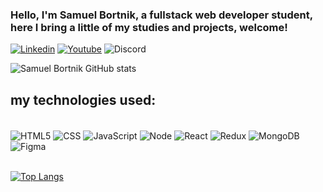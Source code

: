 ### Hello, I'm Samuel Bortnik, a fullstack web developer student, here I bring a little of my studies and projects, welcome!

[![Linkedin](https://img.shields.io/badge/LinkedIn-0077B5?style=for-the-badge&logo=linkedin&logoColor=white)](https://www.linkedin.com/in/samuelbortnik/)
[![Youtube](https://img.shields.io/badge/YouTube-FF0000?style=for-the-badge&logo=youtube&logoColor=white)](https://www.youtube.com/@bortnikdev)
![Discord](https://img.shields.io/badge/Discord-%235865F2.svg?style=for-the-badge&logo=discord&logoColor=white)

![Samuel Bortnik GitHub stats](https://github-readme-stats.vercel.app/api?username=bortnikdev&show_icons=true&theme=tokyonight)

## my technologies used:

<div style="display: inline_block"><br/>
  <img align="center" alt="HTML5" src="https://img.shields.io/badge/HTML5-E34F26?style=for-the-badge&logo=html5&logoColor=white" />
  <img align="center" alt="CSS" src="https://img.shields.io/badge/CSS-239120?&style=for-the-badge&logo=css3&logoColor=white" />
  <img align="center" alt="JavaScript" src="https://img.shields.io/badge/javascript-%23323330.svg?style=for-the-badge&logo=javascript&logoColor=%23F7DF1E" />
  <img align="center" alt="Node" src="https://img.shields.io/badge/Node.js-43853D?style=for-the-badge&logo=node.js&logoColor=white" />
  <img align="center" alt="React" src="https://img.shields.io/badge/React-20232A?style=for-the-badge&logo=react&logoColor=61DAFB)" />
  <img align="center" alt="Redux" src="https://img.shields.io/badge/Redux-593D88?style=for-the-badge&logo=redux&logoColor=white)" />
  <img align="center" alt="MongoDB" src="https://img.shields.io/badge/MongoDB-%234ea94b.svg?style=for-the-badge&logo=mongodb&logoColor=white" />
  <img align="center" alt="Figma" src="https://img.shields.io/badge/figma-%23F24E1E.svg?style=for-the-badge&logo=figma&logoColor=white" />            
</div>
<br/>
  
[![Top Langs](https://github-readme-stats.vercel.app/api/top-langs/?username=bortnikdev&layout=compact)](https://github.com/bortnikdev/github-readme-stats)         
